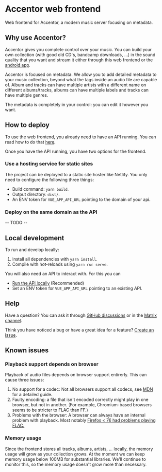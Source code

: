 # Accentor web frontend

Web frontend for Accentor, a modern music server focusing on metadata.

## Why use Accentor?

Accentor gives you complete control over your music. You can build
your own collection (with good old CD's, bandcamp downloads, ...) in
the sound quality that you want and stream it either through this web
frontend or the [android app](https://github.com/accentor/android).

Accentor is focused on metadata. We allow you to add detailed metadata
to your music collection, beyond what the tags inside an audio file
are capable of. Album and tracks can have multiple artists with a
different name on different albums/tracks, albums can have multiple
labels and tracks can have multiple genres.

The metadata is completely in your control: you can edit it however you want.

## How to deploy

To use the web frontend, you already need to have an API running. You
can read how to do that [here](https://github.com/accentor/api).

Once you have the API running, you have two options for the frontend.

### Use a hosting service for static sites

The project can be deployed to a static site hoster like Netlify.
You only need to configure the following three things:
* Build command: `yarn build`.
* Output directory: `dist/`.
* An ENV token for `VUE_APP_API_URL` pointing to the domain of your api.

### Deploy on the same domain as the API

-- TODO --

## Local development

To run and develop locally:
1. Install all dependencies with `yarn install`.
2. Compile with hot-reloads using `yarn run serve`.

You will also need an API to interact with. For this you can
* [Run the API locally](https://github.com/accentor/api) (Recommended)
* Set an ENV token for `VUE_APP_API_URL` pointing to an existing API.

## Help
Have a question? You can ask it through [GitHub
discussions](https://github.com/accentor/web/discussions) or in the
[Matrix channel](https://matrix.to/#/!PCYHOaWItkVRNacTSv:vanpetegem.me?via=vanpetegem.me&via=matrix.org).

Think you have noticed a bug or have a great idea for a feature?
[Create an issue](https://github.com/accentor/web/issues/new/choose).

## Known issues

### Playback support depends on browser
Playback of audio files depends on browser support entirerly. This can
cause three issues:
1. No support for a codec: Not all browsers support all codecs, see
   [MDN](https://developer.mozilla.org/en-US/docs/Web/Media/Formats/Audio_codecs)
   for a detailed guide.
2. Faulty encoding: a file that isn't encoded correctly might play in
   one browser, but not in another. (For example, Chromium-based
   browsers seems to be stricter to FLAC than FF.)
3. Problems with the browser: A browser can always have an internal
   problem with playback. Most notably [Firefox < 76 had problems
   playing
   FLAC.](https://bugzilla.mozilla.org/show_bug.cgi?id=1528265)

### Memory usage

Since the frontend stores all tracks, albums, artists, ... locally,
the memory usage will grow as your collection grows. At the moment we
can keep memory usage below 100MB for substantial libraries. We'll
continue to monitor this, so the memory usage doesn't grow more than
necessary.
